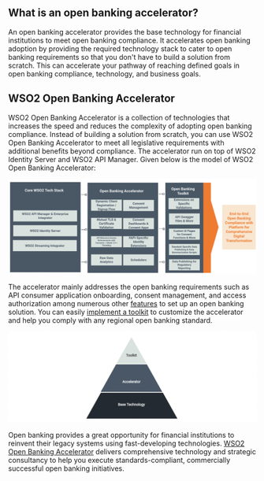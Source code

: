 ## What is an open banking accelerator?

An open banking accelerator provides the base technology for financial institutions to meet open banking compliance. 
It accelerates open banking adoption by providing the required technology stack to cater to open banking requirements 
so that you don't have to build a solution from scratch. This can accelerate your pathway of reaching defined goals in 
open banking compliance, technology, and business goals.  

## WSO2 Open Banking Accelerator 

WSO2 Open Banking Accelerator is a collection of technologies that increases the speed and reduces the complexity of 
adopting open banking compliance. Instead of building a solution from scratch, you can use WSO2 Open Banking 
Accelerator to meet all legislative requirements with additional benefits beyond compliance. The accelerator run on top 
of WSO2 Identity Server and WSO2 API Manager. Given below is the model of WSO2 Open Banking Accelerator:

[ ![](../assets/img/get-started/wso2-open-banking-accelerator/accelerator-toolkit-model.png) ](../assets/img/get-started/wso2-open-banking-accelerator/accelerator-toolkit-model.png)

The accelerator mainly addresses the open banking requirements such as API consumer application onboarding, consent 
management, and access authorization among numerous other [features](../learn/consent-management.md) to set up an open 
banking solution. You can easily [implement a toolkit](../develop/develop-toolkit.md) to customize the accelerator and 
help you comply with any regional open banking standard. 

![layered-architecture](../assets/img/get-started/wso2-open-banking-accelerator/layered-architecture.png)

Open banking provides a great opportunity for financial institutions to reinvent their legacy systems using 
fast-developing technologies. [WSO2 Open Banking Accelerator](https://wso2.com/solutions/financial/open-banking) 
delivers comprehensive technology and strategic consultancy to help you execute standards-compliant, commercially 
successful open banking initiatives.  
